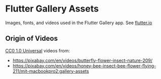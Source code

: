 # Flutter Gallery Assets

Images, fonts, and videos used in the Flutter Gallery app. See [flutter.io](https://flutter.io)

## Origin of Videos

[CC0 1.0 Universal](https://creativecommons.org/publicdomain/zero/1.0/legalcode) videos from:

- https://pixabay.com/en/videos/butterfly-flower-insect-nature-209/
- https://pixabay.com/en/videos/honey-bee-insect-bee-flower-flying-211/mit-macbookpro2:gallery-assets
